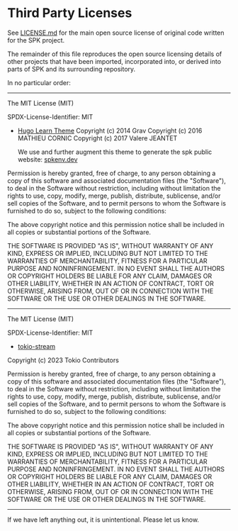 # Third Party Licenses

See [LICENSE.md](LICENSE.md) for the main open source license of original
code written for the SPK project.

The remainder of this file reproduces the open source licensing details
of other projects that have been imported, incorporated into, or derived
into parts of SPK and its surrounding repository.

In no particular order:

-------------------------------------------------------------------------

The MIT License (MIT)

SPDX-License-Identifier: MIT

* [Hugo Learn Theme](https://learn.netlify.app/) Copyright (c) 2014 Grav Copyright (c) 2016 MATHIEU CORNIC Copyright (c) 2017 Valere JEANTET

  We use and further augment this theme to generate the spk public website: [spkenv.dev](https://spkenv.dev)

Permission is hereby granted, free of charge, to any person obtaining a copy of this software and associated documentation files (the "Software"), to deal in the Software without restriction, including without limitation the rights to use, copy, modify, merge, publish, distribute, sublicense, and/or sell copies of the Software, and to permit persons to whom the Software is furnished to do so, subject to the following conditions:

The above copyright notice and this permission notice shall be included in all copies or substantial portions of the Software.

THE SOFTWARE IS PROVIDED "AS IS", WITHOUT WARRANTY OF ANY KIND, EXPRESS OR IMPLIED, INCLUDING BUT NOT LIMITED TO THE WARRANTIES OF MERCHANTABILITY, FITNESS FOR A PARTICULAR PURPOSE AND NONINFRINGEMENT. IN NO EVENT SHALL THE AUTHORS OR COPYRIGHT HOLDERS BE LIABLE FOR ANY CLAIM, DAMAGES OR OTHER LIABILITY, WHETHER IN AN ACTION OF CONTRACT, TORT OR OTHERWISE, ARISING FROM, OUT OF OR IN CONNECTION WITH THE SOFTWARE OR THE USE OR OTHER DEALINGS IN THE SOFTWARE.

-------------------------------------------------------------------------

The MIT License (MIT)

SPDX-License-Identifier: MIT

* [tokio-stream](https://github.com/tokio-rs/tokio/blob/master/tokio-stream/LICENSE)

Copyright (c) 2023 Tokio Contributors

Permission is hereby granted, free of charge, to any
person obtaining a copy of this software and associated
documentation files (the "Software"), to deal in the
Software without restriction, including without
limitation the rights to use, copy, modify, merge,
publish, distribute, sublicense, and/or sell copies of
the Software, and to permit persons to whom the Software
is furnished to do so, subject to the following
conditions:

The above copyright notice and this permission notice
shall be included in all copies or substantial portions
of the Software.

THE SOFTWARE IS PROVIDED "AS IS", WITHOUT WARRANTY OF
ANY KIND, EXPRESS OR IMPLIED, INCLUDING BUT NOT LIMITED
TO THE WARRANTIES OF MERCHANTABILITY, FITNESS FOR A
PARTICULAR PURPOSE AND NONINFRINGEMENT. IN NO EVENT
SHALL THE AUTHORS OR COPYRIGHT HOLDERS BE LIABLE FOR ANY
CLAIM, DAMAGES OR OTHER LIABILITY, WHETHER IN AN ACTION
OF CONTRACT, TORT OR OTHERWISE, ARISING FROM, OUT OF OR
IN CONNECTION WITH THE SOFTWARE OR THE USE OR OTHER
DEALINGS IN THE SOFTWARE.

-------------------------------------------------------------------------

If we have left anything out, it is unintentional. Please let us know.
